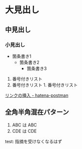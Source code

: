 # 大見出し
## 中見出し
### 小見出し

- 箇条書き1
  - 箇条書き2
    - 箇条書き3

1. 番号付きリスト
  1. 番号付きリスト
    1. 番号付きリスト

[リンクの挿入 - hatena-postman](https://github.com/various999stars/hatena-postman)

## 全角半角混在パターン
1. ABC は ABC
2. CDE は CDE

test: 指摘を受けなくなるはず